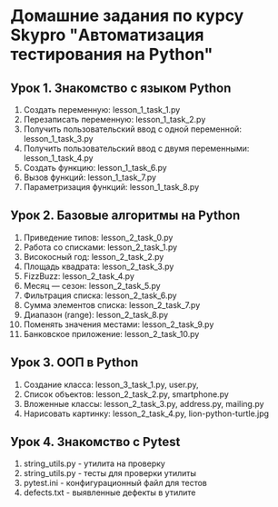 # Домашние задания по курсу Skypro "Автоматизация тестирования на Python"

## Урок 1. Знакомство с языком Python
1. Создать переменную: lesson_1_task_1.py
2. Перезаписать переменную: lesson_1_task_2.py
3. Получить пользовательский ввод с одной переменной: lesson_1_task_3.py
4. Получить пользовательский ввод с двумя переменными: lesson_1_task_4.py
5. Создать функцию: lesson_1_task_6.py
6. Вызов функций: lesson_1_task_7.py
7. Параметризация функций: lesson_1_task_8.py

## Урок 2. Базовые алгоритмы на Python
1. Приведение типов: lesson_2_task_0.py
2. Работа со списками: lesson_2_task_1.py
3. Високосный год: lesson_2_task_2.py
4. Площадь квадрата: lesson_2_task_3.py
5. FizzBuzz: lesson_2_task_4.py
6. Месяц — сезон: lesson_2_task_5.py
7. Фильтрация списка: lesson_2_task_6.py
8. Сумма элементов списка: lesson_2_task_7.py
9. Диапазон (range): lesson_2_task_8.py
10. Поменять значения местами: lesson_2_task_9.py
11. Банковское приложение: lesson_2_task_10.py

## Урок 3. ООП в Python
1. Создание класса: lesson_3_task_1.py, user.py, 
2. Список объектов: lesson_2_task_2.py, smartphone.py
3. Вложенные классы: lesson_2_task_3.py, address.py, mailing.py
4. Нарисовать картинку: lesson_2_task_4.py, lion-python-turtle.jpg

## Урок 4. Знакомство с Pytest
1. string_utils.py - утилита на проверку
2. string_utils.py - тесты для проверки утилиты
3. pytest.ini - конфигурационный файл для тестов
4. defects.txt - выявленные дефекты в утилите

